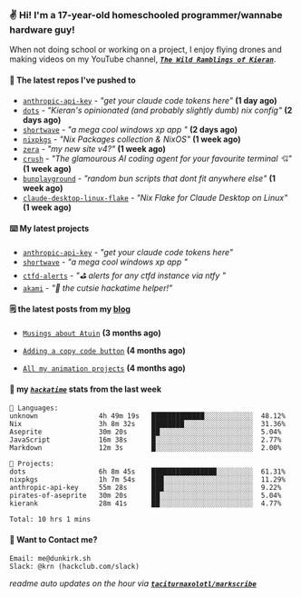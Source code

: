 ### ✌️ Hi! I'm a 17-year-old homeschooled programmer/wannabe hardware guy!

When not doing school or working on a project, I enjoy flying drones and making videos on my YouTube channel, [**_`The Wild Ramblings of Kieran`_**](https://youtube.com/@kieran.rambles).

#### 👷 The latest repos I've pushed to

- [`anthropic-api-key`](https://github.com/taciturnaxolotl/anthropic-api-key) - _"get your claude code tokens here"_ **(1 day ago)**
- [`dots`](https://github.com/taciturnaxolotl/dots) - _"Kieran's opinionated (and probably slightly dumb) nix config"_ **(2 days ago)**
- [`shortwave`](https://github.com/taciturnaxolotl/shortwave) - _"a mega cool windows xp app "_ **(2 days ago)**
- [`nixpkgs`](https://github.com/NixOS/nixpkgs) - _"Nix Packages collection & NixOS"_ **(1 week ago)**
- [`zera`](https://github.com/taciturnaxolotl/zera) - _"my new site v4?"_ **(1 week ago)**
- [`crush`](https://github.com/charmbracelet/crush) - _"The glamourous AI coding agent for your favourite terminal 💘"_ **(1 week ago)**
- [`bunplayground`](https://github.com/taciturnaxolotl/bunplayground) - _"random bun scripts that dont fit anywhere else"_ **(1 week ago)**
- [`claude-desktop-linux-flake`](https://github.com/k3d3/claude-desktop-linux-flake) - _"Nix Flake for Claude Desktop on Linux"_ **(1 week ago)**

#### ⌨️ My latest projects

- [`anthropic-api-key`](https://github.com/taciturnaxolotl/anthropic-api-key) - _"get your claude code tokens here"_
- [`shortwave`](https://github.com/taciturnaxolotl/shortwave) - _"a mega cool windows xp app "_
- [`ctfd-alerts`](https://github.com/taciturnaxolotl/ctfd-alerts) - _"⛳ alerts for any ctfd instance via ntfy "_
- [`akami`](https://github.com/taciturnaxolotl/akami) - _"🌷 the cutsie hackatime helper!"_

#### 🗒️ the latest posts from my [blog](https://dunkirk.sh)

- [`Musings about Atuin`](https://dunkirk.sh/blog/atuin/) **(3 months ago)**

- [`Adding a copy code button`](https://dunkirk.sh/blog/adding-a-copy-button/) **(4 months ago)**

- [`All my animation projects`](https://dunkirk.sh/blog/my-animations/) **(4 months ago)**



#### 📡 my [_`hackatime`_](https://waka.hackclub.com) stats from the last week

```text
💾 Languages:
unknown               4h 49m 19s   █████████████░░░░░░░░░░░░  48.12%
Nix                   3h 8m 32s    ████████░░░░░░░░░░░░░░░░░  31.36%
Aseprite              30m 20s      ██░░░░░░░░░░░░░░░░░░░░░░░  5.04%
JavaScript            16m 38s      █░░░░░░░░░░░░░░░░░░░░░░░░  2.77%
Markdown              12m 3s       █░░░░░░░░░░░░░░░░░░░░░░░░  2.00%

💼 Projects:
dots                  6h 8m 45s    ████████████████░░░░░░░░░  61.31%
nixpkgs               1h 7m 54s    ███░░░░░░░░░░░░░░░░░░░░░░  11.29%
anthropic-api-key     55m 28s      ███░░░░░░░░░░░░░░░░░░░░░░  9.22%
pirates-of-aseprite   30m 20s      ██░░░░░░░░░░░░░░░░░░░░░░░  5.04%
kierank               28m 41s      ██░░░░░░░░░░░░░░░░░░░░░░░  4.77%

Total: 10 hrs 1 mins
```

#### 📮 Want to Contact me?

```text
Email: me@dunkirk.sh
Slack: @krn (hackclub.com/slack)
```

_readme auto updates on the hour via [**`taciturnaxolotl/markscribe`**](https://github.com/taciturnaxolotl/markscribe)_
